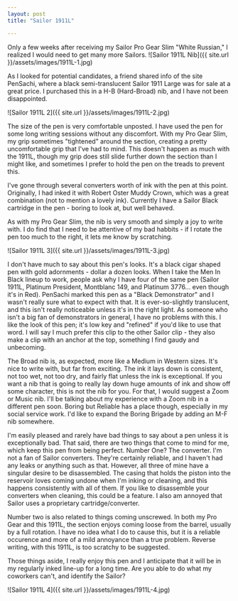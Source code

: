 ```yaml
---
layout: post
title: "Sailor 1911L"

---
```


Only a few weeks after receiving my Sailor Pro Gear Slim "White Russian," I realized I would need to get many more Sailors.
![Sailor 1911L Nib]({{ site.url }}/assets/images/1911L-1.jpg)

<!--more-->

As I looked for potential candidates, a friend shared info of the site PenSachi, where a black semi-translucent Sailor 1911 Large was for sale at a great price.  I purchased this in a H-B (Hard-Broad) nib, and I have not been disappointed.

![Sailor 1911L 2]({{ site.url }}/assets/images/1911L-2.jpg)

The size of the pen is very comfortable unposted.  I have used the pen for some long writing sessions without any discomfort.  With my Pro Gear Slim, my grip sometimes "tightened" around the section, creating a pretty uncomfortable grip that I've had to mind.  This doesn't happen as much with the 1911L, though my grip does still slide further down the section than I might like, and sometimes I prefer to hold the pen on the treads to prevent this.

I've gone through several converters worth of ink with the pen at this point.  Originally, I had inked it with Robert Oster Muddy Crown, which was a great combination (not to mention a lovely ink).  Currently I have a Sailor Black cartridge in the pen - boring to look at, but well behaved.

As with my Pro Gear Slim, the nib is very smooth and simply a joy to write with.  I do find that I need to be attentive of my bad habbits - if I rotate the pen too much to the right, it lets me know by scratching.

![Sailor 1911L 3]({{ site.url }}/assets/images/1911L-3.jpg)

I don't have much to say about this pen's looks.  It's a black cigar shaped pen with gold adornments - dollar a dozen looks.  When I take the Men In Black lineup to work, people ask why I have four of the same pen (Sailor 1911L, Platinum President, Montblanc 149, and Platinum 3776... even though it's in Red).  PenSachi marked this pen as a "Black Demonstrator" and I wasn't really sure what to expect with that.  It is ever-so-slightly translucent, and this isn't really noticeable unless it's in the right light.  As someone who isn't a big fan of demonstrators in general, I have no problems with this.  I like the look of this pen; it's low key and "refined" if you'd like to use that word.  I will say I much prefer this clip to the other Sailor clip - they also make a clip with an anchor at the top, something I find gaudy and unbecoming.

The Broad nib is, as expected, more like a Medium in Western sizes.  It's nice to write with, but far from exciting.  The ink it lays down is consistent, not too wet, not too dry, and fairly flat unless the ink is exceptional.  If you want a nib that is going to really lay down huge amounts of ink and show off some character, this is not the nib for you.  For that, I would suggest a Zoom or Music nib.  I'll be talking about my experience with a Zoom nib in a different pen soon.  Boring but Reliable has a place though, especially in my social service work.  I'd like to expand the Boring Brigade by adding an M-F nib somewhere.

I'm easily pleased and rarely have bad things to say about a pen unless it is exceptionally bad.  That said, there are two things that come to mind for me, which keep this pen from being perfect.  Number One?  The converter.  I'm not a fan of Sailor converters.  They're certainly reliable, and I haven't had any leaks or anything such as that.  However, all three of mine have a singular desire to be disassembled.  The casing that holds the piston into the reservoir loves coming undone when I'm inking or cleaning, and this happens consistently with all of them.  If you like to disassemble your converters when cleaning, this could be a feature.  I also am annoyed that Sailor uses a proprietary cartridge/converter.

Number two is also related to things coming unscrewed.  In both my Pro Gear and this 1911L, the section enjoys coming loose from the barrel, usually by a full rotation.  I have no idea what I do to cause this, but it is a reliable occurence and more of a mild annoyance than a true problem.  Reverse writing, with this 1911L, is too scratchy to be suggested.

Those things aside, I really enjoy this pen and I anticipate that it will be in my regularly inked line-up for a long time.  Are you able to do what my coworkers can't, and identify the Sailor?

![Sailor 1911L 4]({{ site.url }}/assets/images/1911L-4.jpg)